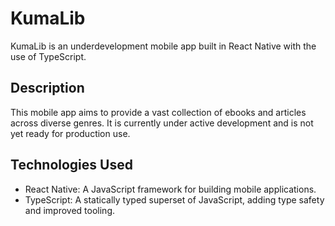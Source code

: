 # KumaLib

KumaLib is an underdevelopment mobile app built in React Native with the use of TypeScript.

## Description

This mobile app aims to provide a vast collection of ebooks and articles across diverse genres. It is currently under active development and is not yet ready for production use.

## Technologies Used

- React Native: A JavaScript framework for building mobile applications.
- TypeScript: A statically typed superset of JavaScript, adding type safety and improved tooling.